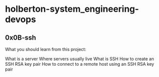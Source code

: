 # holberton-system_engineering-devops
## 0x0B-ssh

What you should learn from this project:

What is a server
Where servers usually live
What is SSH
How to create an SSH RSA key pair
How to connect to a remote host using an SSH RSA key pair
